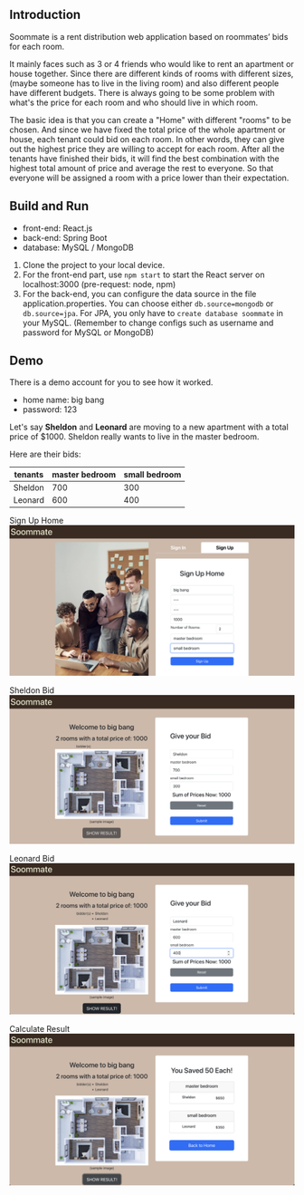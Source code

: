 ## Introduction

Soommate is a rent distribution web application based on roommates’ bids for each room.

It mainly faces such as 3 or 4 friends who would like to rent an apartment or house together. Since there are different kinds of rooms with different sizes, (maybe someone has to live in the living room) and also different people have different budgets. There is always going to be some problem with what's the price for each room and who should live in which room.

The basic idea is that you can create a "Home" with different "rooms" to be chosen. And since we have fixed the total price of the whole apartment or house, each tenant could bid on each room. In other words, they can give out the highest price they are willing to accept for each room. After all the tenants have finished their bids, it will find the best combination with the highest total amount of price and average the rest to everyone. So that everyone will be assigned a room with a price lower than their expectation.

## Build and Run

- front-end: React.js
- back-end: Spring Boot
- database: MySQL / MongoDB

1. Clone the project to your local device.
2. For the front-end part, use `npm start` to start the React server on localhost:3000 (pre-request: node, npm)
3. For the back-end, you can configure the data source in the file application.properties. You can choose either `db.source=mongodb` or `db.source=jpa`. For JPA, you only have to `create database soommate` in your MySQL. (Remember to change configs such as username and password for MySQL or MongoDB)

## Demo

There is a demo account for you to see how it worked.
- home name: big bang
- password: 123

Let's say **Sheldon** and **Leonard** are moving to a new apartment with a total price of $1000. Sheldon really wants to live in the master bedroom.

Here are their bids:

| tenants   | master bedroom | small bedroom |
|-----------|----------------|---------------|
| Sheldon   | 700            | 300           |
| Leonard   | 600            | 400           |

Sign Up Home
![sign_up](materials/sign_up.png)

Sheldon Bid
![sheldon_bid](materials/sheldon_bid.png)

Leonard Bid
![leonard_bid](materials/leonard_bid.png)

Calculate Result
![calculate_result](materials/calculate_result.png)